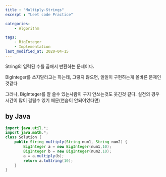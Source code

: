 ```yaml
---
title : "Multiply-Strings"
excerpt : "Leet code Practice"

categories:
    - Algorithm

tags:
    - BigInteger
    - Implementation
last_modified_at: 2020-04-15
---
```


String의 입력된 수를 곱해서 반환하는 문제이다. 

BigInteger를 쓰지말라고는 하는데, 그렇지 않으면, 일일이 구현하는게 올바른 문제인것같다

그러나, BigInteger를 잘 쓸수 있는사람이 구지 안쓰는것도 웃긴것 같다. 실전의 경우 시간이 많이 걸릴수 있기 때문(연습이 안되어있다면)  

## by Java

```java
import java.util.*;
import java.math.*;
class Solution {
    public String multiply(String num1, String num2) {
        BigInteger a = new BigInteger(num1,10);
        BigInteger b = new BigInteger(num2,10);
        a = a.multiply(b);
        return a.toString(10);
    }
}
```
